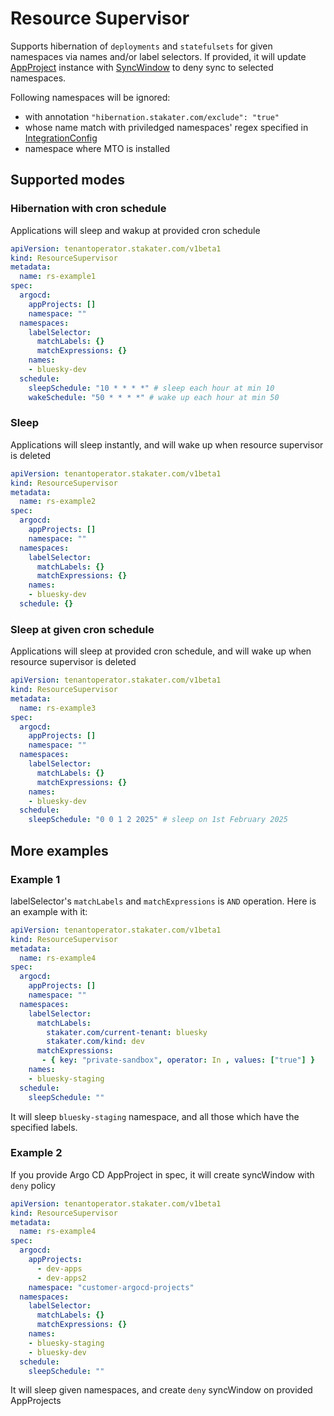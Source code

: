 # Resource Supervisor

Supports hibernation of `deployments` and `statefulsets` for given namespaces via names and/or label selectors.
If provided, it will update [AppProject](https://argo-cd.readthedocs.io/en/stable/user-guide/projects/#creating-projects) instance with [SyncWindow](https://argo-cd.readthedocs.io/en/stable/user-guide/sync_windows/) to deny sync to selected namespaces.

Following namespaces will be ignored:

- with annotation `"hibernation.stakater.com/exclude": "true"`
- whose name match with priviledged namespaces' regex specified in [IntegrationConfig](./integration-config.md)
- namespace where MTO is installed

## Supported modes

### Hibernation with cron schedule

Applications will sleep and wakup at provided cron schedule

```yaml
apiVersion: tenantoperator.stakater.com/v1beta1
kind: ResourceSupervisor
metadata:
  name: rs-example1
spec:
  argocd:
    appProjects: []
    namespace: ""
  namespaces:
    labelSelector:
      matchLabels: {}
      matchExpressions: {}
    names:
    - bluesky-dev
  schedule:
    sleepSchedule: "10 * * * *" # sleep each hour at min 10
    wakeSchedule: "50 * * * *" # wake up each hour at min 50
```

### Sleep

Applications will sleep instantly, and will wake up when resource supervisor is deleted

```yaml
apiVersion: tenantoperator.stakater.com/v1beta1
kind: ResourceSupervisor
metadata:
  name: rs-example2
spec:
  argocd:
    appProjects: []
    namespace: ""
  namespaces:
    labelSelector:
      matchLabels: {}
      matchExpressions: {}
    names:
    - bluesky-dev
  schedule: {}
```

### Sleep at given cron schedule

Applications will sleep at provided cron schedule, and will wake up when resource supervisor is deleted

```yaml
apiVersion: tenantoperator.stakater.com/v1beta1
kind: ResourceSupervisor
metadata:
  name: rs-example3
spec:
  argocd:
    appProjects: []
    namespace: ""
  namespaces:
    labelSelector:
      matchLabels: {}
      matchExpressions: {}
    names:
    - bluesky-dev
  schedule:
    sleepSchedule: "0 0 1 2 2025" # sleep on 1st February 2025
```

## More examples

### Example 1

labelSelector's `matchLabels` and `matchExpressions` is `AND` operation. Here is an example with it:

```yaml
apiVersion: tenantoperator.stakater.com/v1beta1
kind: ResourceSupervisor
metadata:
  name: rs-example4
spec:
  argocd:
    appProjects: []
    namespace: ""
  namespaces:
    labelSelector:
      matchLabels:
        stakater.com/current-tenant: bluesky
        stakater.com/kind: dev
      matchExpressions:
       - { key: "private-sandbox", operator: In , values: ["true"] }
    names:
    - bluesky-staging
  schedule:
    sleepSchedule: ""
```

It will sleep `bluesky-staging` namespace, and all those which have the specified labels.

### Example 2

If you provide Argo CD AppProject in spec, it will create syncWindow with `deny` policy

```yaml
apiVersion: tenantoperator.stakater.com/v1beta1
kind: ResourceSupervisor
metadata:
  name: rs-example4
spec:
  argocd:
    appProjects:
      - dev-apps
      - dev-apps2
    namespace: "customer-argocd-projects"
  namespaces:
    labelSelector:
      matchLabels: {}
      matchExpressions: {}
    names:
    - bluesky-staging
    - bluesky-dev
  schedule:
    sleepSchedule: ""
```

It will sleep given namespaces, and create `deny` syncWindow on provided AppProjects
